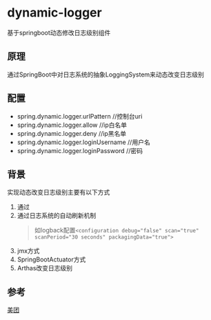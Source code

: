 # dynamic-logger

基于springboot动态修改日志级别组件
## 原理
通过SpringBoot中对日志系统的抽象LoggingSystem来动态改变日志级别
## 配置
* spring.dynamic.logger.urlPattern          //控制台uri
* spring.dynamic.logger.allow               //ip白名单
* spring.dynamic.logger.deny                //ip黑名单
* spring.dynamic.logger.loginUsername       //用户名
* spring.dynamic.logger.loginPassword       //密码
## 背景
实现动态改变日志级别主要有以下方式
1. 通过
2. 通过日志系统的自动刷新机制
    > 如logback配置```<configuration debug="false" scan="true" scanPeriod="30 seconds" packagingData="true">```
3. jmx方式
4. SpringBootActuator方式
5. Arthas改变日志级别
## 参考
[美团](https://tech.meituan.com/2017/02/17/change-log-level.html)